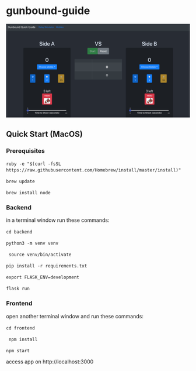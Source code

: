 # gunbound-guide


![alt title](https://github.com/bglin/gunbound-guide/blob/master/home.png)
## Quick Start (MacOS)

### Prerequisites

```ruby -e "$(curl -fsSL https://raw.githubusercontent.com/Homebrew/install/master/install)" ```
 
 ```brew update```

```brew install node```

### Backend

in a terminal window run these commands:

``` cd backend ```

```python3 -m venv venv```

``` source venv/bin/activate```

``` pip install -r requirements.txt ```

```export FLASK_ENV=development```

``` flask run ```

### Frontend

open another terminal window and run these commands: 

``` cd frontend ```

``` npm install```

``` npm start ```

access app on http://localhost:3000
